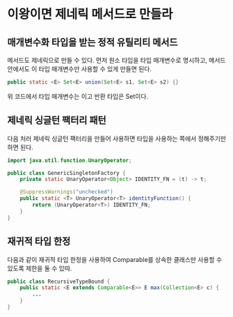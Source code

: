 # 이왕이면 제네릭 메서드로 만들라
## 매개변수화 타입을 받는 정적 유틸리티 메서드
메서드도 제네릭으로 만들 수 있다. 먼저 원소 타입을 타입 매개변수로 명시하고, 메서드 안에서도 이 타입 매개변수만 사용할 수 있게 만들면 된다.

~~~java
public static <E> Set<E> union(Set<E> s1, Set<E> s2) {}
~~~
 위 코드에서 타입 매개변수는 <E>이고 반환 타입은 Set<E>이다.


## 제네릭 싱글턴 팩터리 패턴
다음 처러 제네릭 싱글턴 팩터리을 만들어 사용하면 타입을 사용하는 쪽에서 정해주기만 하면 된다.

~~~java
import java.util.function.UnaryOperator;

public class GenericSingletonFactory {
    private static UnaryOperator<Object> IDENTITY_FN = (t) -> t;

    @SuppressWarnings("unchecked")
    public static <T> UnaryOperator<T> identityFunction() {
        return (UnaryOperator<T>) IDENTITY_FN;
    }
}
~~~

## 재귀적 타입 한정
다음과 같이 재귀적 타입 한정을 사용하여 Comparable<E>를 상속한 클래스만 사용할 수 있도록 제한을 둘 수 있따.

~~~java
public class RecursiveTypeBound {
    public static <E extends Comparable<E>> E max(Collection<E> c) {
        ...
    }
}
~~~
